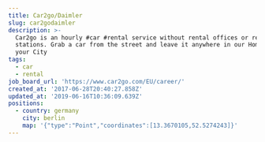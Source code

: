 ```yaml
---
title: Car2go/Daimler
slug: car2godaimler
description: >-
  Car2go is an hourly #car #rental service without rental offices or return
  stations. Grab a car from the street and leave it anywhere in our Home Area in
  your City
tags:
  - car
  - rental
job_board_url: 'https://www.car2go.com/EU/career/'
created_at: '2017-06-28T20:40:27.858Z'
updated_at: '2019-06-16T10:36:09.639Z'
positions:
  - country: germany
    city: berlin
    map: '{"type":"Point","coordinates":[13.3670105,52.5274243]}'
---
```


